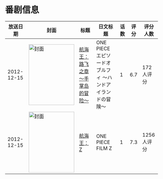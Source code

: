 # 番剧信息

|放送日期|封面|标题|日文标题|话数|评分|评分人数|
|---|---|---|---|---|---|---|
|2012-12-15|<img src="https://lain.bgm.tv/pic/cover/c/aa/72/90391_GOA4Z.jpg" alt="封面" style="width:150px;height:200px;object-fit:cover;">|[航海王：路飞之章～手掌岛的冒险〜](https://bangumi.tv/subject/90391)|ONE PIECE エピソードオブルフィ 〜ハンドアイランドの冒険〜|1|6.7|172人评分|
|2012-12-15|<img src="https://lain.bgm.tv/pic/cover/c/62/b7/50513_7gvve.jpg" alt="封面" style="width:150px;height:200px;object-fit:cover;">|[航海王：Z](https://bangumi.tv/subject/50513)|ONE PIECE FILM Z|1|7.3|1256人评分|
